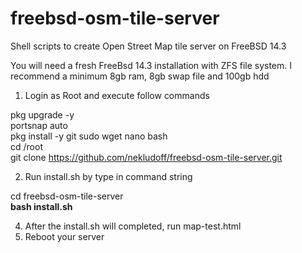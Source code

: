 # freebsd-osm-tile-server

Shell scripts to create Open Street Map tile server on FreeBSD 14.3

You will need a fresh FreeBsd 14.3 installation with ZFS file system. I recommend a minimum 8gb ram, 8gb swap file and 100gb hdd

1. Login as Root and execute follow commands <br>

pkg upgrade -y <br>
portsnap auto <br>
pkg install -y git sudo wget nano bash<br>
cd /root <br>
git clone https://github.com/nekludoff/freebsd-osm-tile-server.git <br>

2. Run install.sh by type in command string 

cd freebsd-osm-tile-server <br>
<b>bash install.sh</b><br>

4. After the install.sh will completed, run map-test.html
5. Reboot your server
